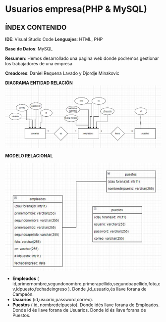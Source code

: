 # Usuarios empresa(PHP & MySQL)
## ÍNDEX CONTENIDO
**IDE**: Visual Studio Code
**Lenguajes**: HTML, PHP

**Base de Datos**: MySQL

**Resumen**: Hemos desarrollado una pagina web donde podremos gestionar los trabajadores de una empresa

**Creadores**: Daniel Requena Lavado y Djordje  Minakovic

**DIAGRAMA ENTIDAD RELACIÓN**
![Diagrama de clases](PHOTO-2023-05-05-22-17-02.jpg)

**MODELO RELACIONAL**

![Model](model.jpg)

- **Empleados** ( id,primernombre,segundonombre,primerapellido,segundoapellido,foto,cv,idpuesto,fechadeingreso ).
Donde ,id_usuario,és llave forana de Campeón.
- **Usuarios** (id,usuario,password,correo).
- **Puestos** ( id, nombredelpuesto).
Donde idés llave forana de Empleados.
Donde id és llave forana de Usuarios.
Donde id és llave forana de Puestos.
